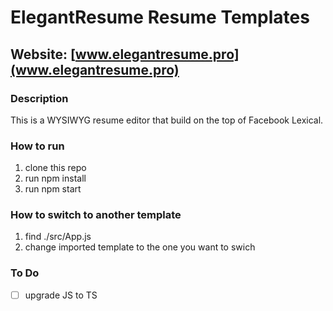 # ElegantResume Resume Templates

## Website: [www.elegantresume.pro](www.elegantresume.pro)

### Description
This is a WYSIWYG resume editor that build on the top of Facebook Lexical.

### How to run
1. clone this repo
2. run npm install
3. run npm start

### How to switch to another template
1. find ./src/App.js
2. change imported template to the one you want to swich

### To Do
- [ ] upgrade JS to TS
